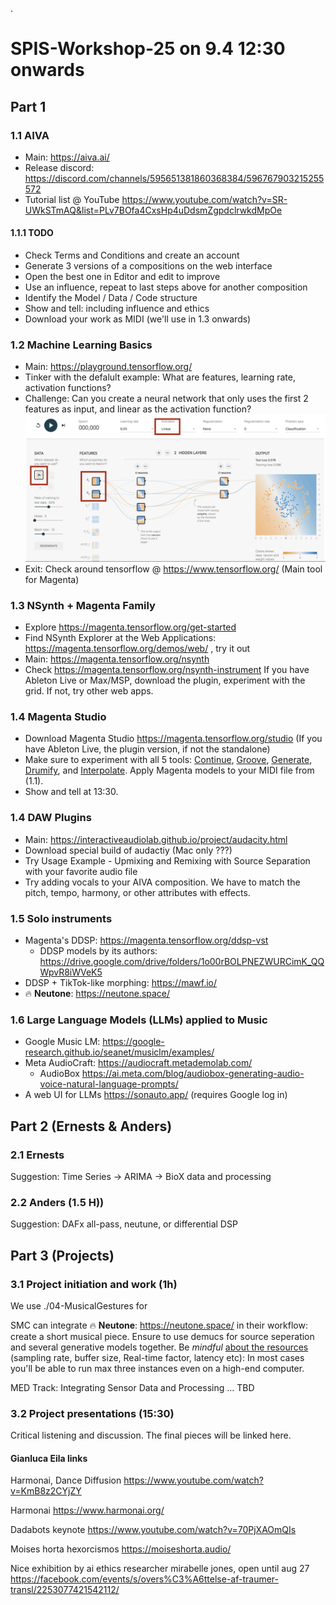 .

# SPIS-Workshop-25 on 9.4 12:30 onwards

## Part 1

### 1.1 AIVA

- Main: https://aiva.ai/
- Release discord: https://discord.com/channels/595651381860368384/596767903215255572
- Tutorial list @ YouTube
  https://www.youtube.com/watch?v=SR-UWkSTmAQ&list=PLv7BOfa4CxsHp4uDdsmZgpdclrwkdMpOe

#### 1.1.1 TODO

- Check Terms and Conditions and create an account
- Generate 3 versions of a compositions on the web interface
- Open the best one in Editor and edit to improve
- Use an influence, repeat to last steps above for another composition
- Identify the Model / Data / Code structure
- Show and tell: including influence and ethics
- Download your work as MIDI (we'll use in 1.3 onwards)

### 1.2 Machine Learning Basics

- Main: https://playground.tensorflow.org/
- Tinker with the defalult example: What are features, learning rate, activation functions?
- Challenge: Can you create a neural network that only uses the first 2 features as input, and linear as the activation function?
  ![1692675074232](https://github.com/SMC-AAU-CPH/AI-Music-Workshop-23/raw/main/image/README/1692675074232.png)
- Exit: Check around tensorflow @ https://www.tensorflow.org/ (Main tool for Magenta)

### 1.3 NSynth + Magenta Family

- Explore https://magenta.tensorflow.org/get-started
- Find NSynth Explorer at the Web Applications: https://magenta.tensorflow.org/demos/web/ , try it out
- Main: https://magenta.tensorflow.org/nsynth
- Check https://magenta.tensorflow.org/nsynth-instrument If you have Ableton Live or Max/MSP, download the plugin, experiment with the grid. If not, try other web apps.

### 1.4 Magenta Studio

- Download Magenta Studio https://magenta.tensorflow.org/studio (If you have Ableton Live, the plugin version, if not the standalone)
- Make sure to experiment with all 5 tools: [Continue](https://magenta.tensorflow.org/studio/standalone#continue), [Groove](https://magenta.tensorflow.org/studio/standalone#groove), [Generate](https://magenta.tensorflow.org/studio/standalone#generate), [Drumify](https://magenta.tensorflow.org/studio/standalone#drumify), and [Interpolate](https://magenta.tensorflow.org/studio/standalone#interpolate). Apply Magenta models to your MIDI file from (1.1).
- Show and tell at 13:30.

### 1.4 DAW Plugins

- Main: https://interactiveaudiolab.github.io/project/audacity.html
- Download special build of audactiy (Mac only ???)
- Try Usage Example - Upmixing and Remixing with Source Separation with your favorite audio file
- Try adding vocals to your AIVA composition. We have to match the pitch, tempo, harmony, or other attributes with effects.

### 1.5 Solo instruments

- Magenta's DDSP: https://magenta.tensorflow.org/ddsp-vst
  - DDSP models by its authors: https://drive.google.com/drive/folders/1o00rBOLPNEZWURCimK_QQWpvR8iWVeK5
- DDSP + TikTok-like morphing: https://mawf.io/
- 🔥 **Neutone**: https://neutone.space/

### 1.6 Large Language Models (LLMs) applied to Music

* Google Music LM: https://google-research.github.io/seanet/musiclm/examples/
* Meta AudioCraft: https://audiocraft.metademolab.com/
  * AudioBox https://ai.meta.com/blog/audiobox-generating-audio-voice-natural-language-prompts/
* A web UI for LLMs https://sonauto.app/ (requires Google log in)

## Part 2 (Ernests & Anders)

### 2.1 Ernests

Suggestion: Time Series -> ARIMA -> BioX data and processing

### 2.2 Anders (1.5 H))

Suggestion: DAFx all-pass, neutune, or differential DSP

## Part 3 (Projects)

### 3.1 Project initiation and work (1h)

We use ./04-MusicalGestures for 

SMC can integrate 🔥 **Neutone**: https://neutone.space/ in their workflow: create a short musical piece. Ensure to use demucs for source seperation and several generative models together. Be *mindful* [about the resources](https://github.com/QosmoInc/neutone_sdk/pull/48) (sampling rate, buffer size, Real-time factor, latency etc): In most cases you'll be able to run max three instances even on a high-end computer.

MED Track: Integrating Sensor Data and Processing ... TBD

### 3.2 Project presentations (15:30)

Critical listening and discussion. The final pieces will be linked here.

#### Gianluca Eila links

Harmonai, Dance Diffusion
https://www.youtube.com/watch?v=KmB8z2CYjZY

Harmonai
https://www.harmonai.org/

Dadabots keynote
https://www.youtube.com/watch?v=70PjXAOmQIs

Moises horta hexorcismos
https://moiseshorta.audio/

Nice exhibition by ai ethics researcher mirabelle jones, open until aug 27
https://facebook.com/events/s/overs%C3%A6ttelse-af-traumer-transl/2253077421542112/
